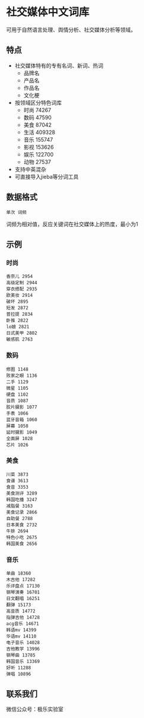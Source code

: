 # 社交媒体中文词库

可用于自然语言处理、舆情分析、社交媒体分析等领域。

## 特点

- 社交媒体特有的专有名词、新词、热词
  - 品牌名
  - 产品名
  - 作品名
  - 文化梗
- 按领域区分特色词库
  - 时尚 74267
  - 数码 47590
  - 美食 87042
  - 生活 409328
  - 音乐 155747
  - 影视 153626
  - 娱乐 122700
  - 动物 27537
- 支持中英混杂
- 可直接导入jieba等分词工具

## 数据格式

`单次 词频`

词频为相对值，反应关键词在社交媒体上的热度，最小为1

## 示例

### 时尚

```
香奈儿 2954
高级定制 2944
穿衣搭配 2935
欧美妆 2914
破坏 2895
短发 2872
普拉提 2834
卧推 2822
lo娘 2821
日式美甲 2802
敏感肌 2763
```

### 数码

```
修图 1148
败家之眼 1136
二手 1129
微星 1105
硬盘 1102
音质 1087
胶片摄影 1077
手表 1066
蓝牙音箱 1060
屏幕 1058
延时摄影 1049
全面屏 1028
芯片 1026
```

### 美食

```
川菜 3873
食谱 3613
食音 3353
美食测评 3289
韩国吃播 3247
减脂餐 3163
美食记录 2866
自助餐 2788
日本美食 2732
牛排 2694
特色小吃 2675
韩国美食 2656
```

### 音乐

```
单曲 18360
木吉他 17282
乐评盘点 17130
钢琴演奏 16701
日文翻唱 16251
翻弹 15173
高音质 14772
指弹吉他 14728
acg音乐 14671
韩语mv 14399
华语mv 14110
电子音乐 14028
吉他教学 13996
钢琴曲 13785
韩国音乐 13369
好听 11288
弹唱 10896
```

## 联系我们

微信公众号：极乐实验室
